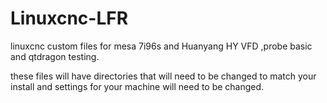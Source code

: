 # Linuxcnc-LFR
linuxcnc custom files for mesa 7i96s and Huanyang HY VFD ,probe basic and qtdragon testing.

these files will have directories that will need to be changed to match your install and settings for your machine will need to be changed.
